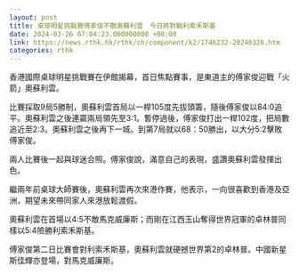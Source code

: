 ```yaml
---
layout: post
title: 桌球明星挑戰賽傅家俊不敵奧蘇利雲　今日將對戰利索禾斯基
date: 2024-03-26 07:04:23.000000000 +08:00
link: https://news.rthk.hk/rthk/ch/component/k2/1746232-20240326.htm
categories: rthk
---
```


香港國際桌球明星挑戰賽在伊館揭幕，首日焦點賽事，是東道主的傅家俊迎戰「火箭」奧蘇利雲。

比賽採取9局5勝制，奧蘇利雲首局以一桿105度先拔頭籌，隨後傅家俊以84:0追平。奧蘇利雲之後連贏兩局領先至3:1。暫停過後，傅家俊打出一桿102度，把局數追近至2:3。奧蘇利雲之後再下一城。到第7局就以68：50勝出，以大分5:2擊敗傅家俊。

兩人比賽後一起與球迷合照。傅家俊說，滿意自己的表現，盛讚奧蘇利雲發揮出色。

繼兩年前桌球大師賽後，奧蘇利雲再次來港作賽，他表示，一向很喜歡到香港及亞洲，期望未來帶同家人來港放鬆渡假。

奧蘇利雲在首場以4:5不敵馬克威廉斯；而剛在江西玉山奪得世界冠軍的卓林普同樣以5:4險勝利索禾斯基。

傅家俊第二日比賽會對利索禾斯基，奧蘇利雲就硬撼世界第2的卓林普。中國新星斯佳輝亦登場，對馬克威廉斯。
